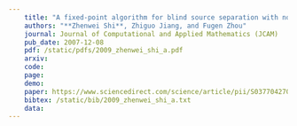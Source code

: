```yaml
---
    title: "A fixed-point algorithm for blind source separation with nonlinear autocorrelation"
    authors: "**Zhenwei Shi**, Zhiguo Jiang, and Fugen Zhou"
    journal: Journal of Computational and Applied Mathematics (JCAM)
    pub_date: 2007-12-08
    pdf: /static/pdfs/2009_zhenwei_shi_a.pdf
    arxiv: 
    code: 
    page: 
    demo: 
    paper: https://www.sciencedirect.com/science/article/pii/S0377042708001039
    bibtex: /static/bib/2009_zhenwei_shi_a.txt
    data:
---
```

